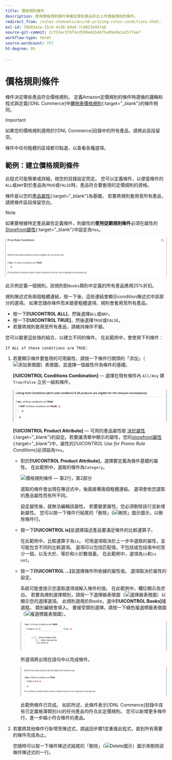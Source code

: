 ```yaml
---
title: 價格規則條件
description: 使用價格規則條件來確定哪些產品符合上市價格規則的條件。
redirect_from: /sales-channels/asc/ob-pricing-rules-conditions.html: 
exl-id: 39b03a2e-15c6-4c56-b0e0-7c6823e95fa8
source-git-commit: 2c753ec5f6f4cd509e61b4875e09e9a1a2577ee7
workflow-type: tm+mt
source-wordcount: 757
ht-degree: 0%

---
```


# 價格規則條件

條件決定哪些產品符合價格規則。 定義Amazon定價規則的條件時遵循的邏輯和程式與定義[!DNL Commerce]中[購物車價格規則](https://docs.magento.com/user-guide/marketing/price-rules-cart.html){:target=&quot;_blank&quot;}的條件相同。

>[!IMPORTANT]
>
>如果您的價格規則適用於[!DNL Commerce]目錄中的所有產品，請將此區段留空。

條件中任何粗體的區域都可點選，以查看各種選項。

## 範例：建立價格規則條件

此程式可能簡單或詳細，視您的目錄設定而定。 您可以定義條件，以便當條件的`ALL`或`ANY`對於產品為`TRUE`或`FALSE`時，產品符合要套用的定價規則的資格。

條件是以您的[產品屬性](https://docs.magento.com/user-guide/catalog/product-attributes.html){:target=&quot;_blank&quot;}為基礎。 若要將規則套用至所有產品，請將條件區段保留空白。

>[!NOTE]
>
>如果要根據特定產品屬性定義條件，則屬性的&#x200B;**使用促銷規則條件**&#x200B;必須在屬性的[Storefront屬性](https://docs.magento.com/user-guide/stores/attribute-product-create.html){:target=&quot;_blank&quot;}中設定為`Yes`。

![價格規則條件 — 第1行](assets/ob-price-rules-condition-1.png)

此示例定義一個規則，該規則對`Books`類別中定義的所有產品應用25%折扣。

規則陳述式有兩個粗體連結，按一下後，這些連結會顯示condition陳述式中該部分的選項。 如果您儲存條件而未變更粗體選項，規則會套用至所有產品。

- 按一下&#x200B;**[!UICONTROL ALL]**，然後選擇`ALL`或`ANY`。
- 按一下&#x200B;**[!UICONTROL TRUE]**，然後選擇`TRUE`或`FALSE`。
- 若要將規則套用至所有產品，請維持條件不變。

您可以變更這些值的組合，以建立不同的條件。 在此範例中，會使用下列條件：

`If ALL of these conditions are TRUE:`

1. 若要顯示條件要套用的可用屬性，請按一下條件行開頭的「添加」（![添加表徵圖](assets/btn-add-grn.png)）表徵圖，並選擇一個屬性作為條件的基礎。

   **[!UICONTROL Conditions Combination]**  — 選擇在現有條件內 `All/Any` 建 `True/False` 立另一組和條件。

   ![價格規則條件組合](assets/ob-conditions-combinations.png)

   **[!UICONTROL Product Attribute]**  — 可用的產品屬性取 [決於屬性](https://docs.magento.com/user-guide/stores/attribute-product-create.html){:target=&quot;_blank&quot;}的設定。若要讓清單中顯示的屬性，您的[storefront屬性](https://docs.magento.com/user-guide/stores/attribute-product-create.html){:target=&quot;_blank&quot;}中，屬性的&#x200B;*[!UICONTROL Use for Promo Rule Conditions]*&#x200B;必須設為`Yes`。

   - 對於&#x200B;**[!UICONTROL Product Attribute]**，選擇要定義為條件基礎的屬性。 在此範例中，選取的條件為`Category`。

      ![價格規則條件 — 第2行，第2部分](assets/ob-price-rule-condition-2.png)

      選取的條件會出現在陳述式中，後面接著兩個粗體連結。 選項會依您選取的產品屬性而有所不同。

      設定屬性後，就無法編輯該屬性。 若要變更屬性，您必須刪除該行並新增新屬性。 您可以按一下條件行結尾的「刪除」(![刪除」圖示](assets/btn-del-red.png)圖示，以刪除條件行。

   - 按一下&#x200B;**[!UICONTROL is]**&#x200B;並選擇描述產品要滿足條件的比較運算子。

      在此範例中，比較運算子為`is`。 可用選項取決於上一步中選取的屬性，並可能包含不同的比較選項。 選項可以包括匹配值，不包括或包括值中的至少一個，以及大於、等於和小於數值量。 在此範例中，選項為`is`和`is not`。

   - 按一下&#x200B;**[!UICONTROL ...]**&#x200B;並選擇條件所依據的屬性值。 選項取決於屬性的設定。

      系統可能會提示您選取選項或輸入條件的值。 在此範例中，欄位顯示為空白。 若要為規則選擇類別，請按一下選擇器表徵圖（![選擇器表徵圖](assets/btn-chooser.png)）以顯示您的選擇選項。 此規則適用於&#x200B;_Books_，選中&#x200B;**[!UICONTROL Books]**&#x200B;複選框。 類別編號會填入。 要接受類別選擇，請按一下綠色複選標籤表徵圖（![複選標籤表徵圖](assets/btn-check-mark-green.png)）。

      ![價格規則條件 — 第2行，第3部分](assets/ob-price-rule-condition-3.png)

      所選項將出現在語句中以完成條件。

      ![價格規則條件 — 第2行，第4部分](assets/ob-price-rule-condition-4.png)

      此範例條件已完成。 如前所述，此條件表示[!DNL Commerce]目錄中具有已定義帳簿類別(`4`)的任何產品均符合此定價規則。 您可以新增更多條件行，進一步縮小符合條件的產品。

1. 若要將其他條件行新增至陳述式，請返回步驟1並重複此程式，直到所有需要的條件完成為止。

   您隨時可以按一下條件陳述式結尾的「刪除」（![Delete圖示](assets/btn-del-red.png)）圖示來刪除該條件陳述式的一行。

